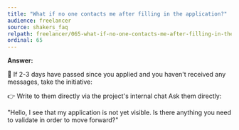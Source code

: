 ```yaml
---
title: "What if no one contacts me after filling in the application?"
audience: freelancer
source: shakers_faq
relpath: freelancer/065-what-if-no-one-contacts-me-after-filling-in-the-application.md
ordinal: 65
---
```


**Answer:**

🚨 If 2-3 days have passed since you applied and you haven't received any messages, take the initiative:

👉 Write to them directly via the project's internal chat
Ask them directly:

"Hello, I see that my application is not yet visible. Is there anything you need to validate in order to move forward?"
